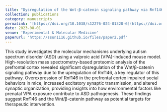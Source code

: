 ```yaml
---
title: "Dysregulation of the Wnt-β-catenin signaling pathway via Rnf146 upregulation in a VPA-induced mouse model of autism spectrum disorder"
collection: publications
category: manuscripts
permalink: '[https://doi.org/10.1038/s12276-024-01328-6](https://doi.org/10.1038/s12276-023-01065-2)'
date: 2023-08-01
venue: 'Experimental & Molecular Medicine'
paperurl: 'https://ssun1116.github.io/files/paper2.pdf'
---
```


This study investigates the molecular mechanisms underlying autism spectrum disorder (ASD) using a valproic acid (VPA)-induced mouse model. High-resolution mass spectrometry-based proteomic analysis of the prefrontal cortex revealed significant dysregulation of the Wnt/β-catenin signaling pathway due to the upregulation of Rnf146, a key regulator of this pathway. Overexpression of Rnf146 in the prefrontal cortex impaired social behaviors in mice, increased excitatory synaptic transmission, and altered synaptic organization, providing insights into how environmental factors like prenatal VPA exposure contribute to ASD pathogenesis. These findings suggest Rnf146 and the Wnt/β-catenin pathway as potential targets for therapeutic intervention.
